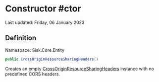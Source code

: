 # Constructor #ctor
Last updated: Friday, 06 January 2023

## Definition
Namespace: Sisk.Core.Entity

```csharp
public CrossOriginResourceSharingHeaders()
```

Creates an empty [CrossOriginResourceSharingHeaders](/spec/Sisk/Core/Entity/CrossOriginResourceSharingHeaders) instance with no predefined CORS headers.

